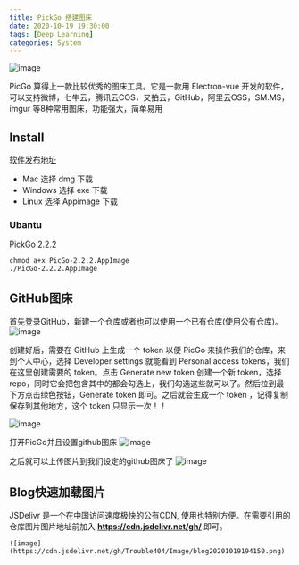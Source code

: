 ```yaml
---
title: PickGo 搭建图床
date: 2020-10-19 19:30:00
tags: [Deep Learning]
categories: System
---
```


![image](https://cdn.jsdelivr.net/gh/Trouble404/Image/blog20201019192744.jpg)

PicGo 算得上一款比较优秀的图床工具。它是一款用 Electron-vue 开发的软件，可以支持微博，七牛云，腾讯云COS，又拍云，GitHub，阿里云OSS，SM.MS，imgur 等8种常用图床，功能强大，简单易用

<!-- more -->

## Install

[软件发布地址](https://github.com/Molunerfinn/PicGo/releases)

* Mac 选择 dmg 下载
* Windows 选择 exe 下载
* Linux 选择 Appimage 下载

### Ubantu
PickGo 2.2.2

```shell
chmod a+x PicGo-2.2.2.AppImage
./PicGo-2.2.2.AppImage
```

## GitHub图床
首先登录GitHub，新建一个仓库或者也可以使用一个已有仓库(使用公有仓库)。
![image](https://cdn.jsdelivr.net/gh/Trouble404/Image/blog20201019193623.png)

创建好后，需要在 GitHub 上生成一个 token 以便 PicGo 来操作我们的仓库，来到个人中心，选择 Developer settings 就能看到 Personal access tokens，我们在这里创建需要的 token。点击 Generate new token 创建一个新 token，选择 repo，同时它会把包含其中的都会勾选上，我们勾选这些就可以了。然后拉到最下方点击绿色按钮，Generate token 即可。之后就会生成一个 token ，记得复制保存到其他地方，这个 token 只显示一次！！

![image](https://cdn.jsdelivr.net/gh/Trouble404/Image/blog20201019193838.png)

打开PicGo并且设置github图床
![image](https://cdn.jsdelivr.net/gh/Trouble404/Image/blog20201019194001.png)

之后就可以上传图片到我们设定的github图床了
![image](https://cdn.jsdelivr.net/gh/Trouble404/Image/blog20201019194150.png)

## Blog快速加载图片
JSDelivr 是一个在中国访问速度极快的公有CDN, 使用也特别方便。在需要引用的仓库图片图片地址前加入 **https://cdn.jsdelivr.net/gh/** 即可。

```shell
![image](https://cdn.jsdelivr.net/gh/Trouble404/Image/blog20201019194150.png)
```
